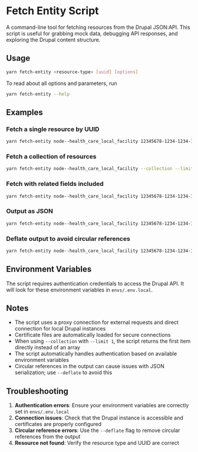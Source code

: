 # Fetch Entity Script

A command-line tool for fetching resources from the Drupal JSON:API. This script is useful for grabbing mock data, debugging API responses, and exploring the Drupal content structure.

## Usage

```bash
yarn fetch-entity <resource-type> [uuid] [options]
```

To read about all options and parameters, run

```bash
yarn fetch-entity --help
```

## Examples

### Fetch a single resource by UUID

```bash
yarn fetch-entity node--health_care_local_facility 12345678-1234-1234-1234-123456789012
```

### Fetch a collection of resources

```bash
yarn fetch-entity node--health_care_local_facility --collection --limit 5
```

### Fetch with related fields included

```bash
yarn fetch-entity node--health_care_local_facility 12345678-1234-1234-1234-123456789012 --include field_telephone field_region_page.field_related_links
```

### Output as JSON

```bash
yarn fetch-entity node--health_care_local_facility 12345678-1234-1234-1234-123456789012 --json
```

### Deflate output to avoid circular references

```bash
yarn fetch-entity node--health_care_local_facility 12345678-1234-1234-1234-123456789012 --deflate
```

## Environment Variables

The script requires authentication credentials to access the Drupal API. It will look for these environment variables in `envs/.env.local`.

## Notes

- The script uses a proxy connection for external requests and direct connection for local Drupal instances
- Certificate files are automatically loaded for secure connections
- When using `--collection` with `--limit 1`, the script returns the first item directly instead of an array
- The script automatically handles authentication based on available environment variables
- Circular references in the output can cause issues with JSON serialization; use `--deflate` to avoid this

## Troubleshooting

1. **Authentication errors**: Ensure your environment variables are correctly set in `envs/.env.local`
2. **Connection issues**: Check that the Drupal instance is accessible and certificates are properly configured
3. **Circular reference errors**: Use the `--deflate` flag to remove circular references from the output
4. **Resource not found**: Verify the resource type and UUID are correct
